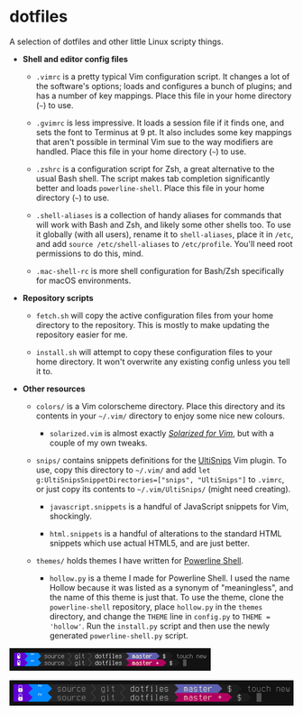 # dotfiles

A selection of dotfiles and other little Linux scripty things.

* **Shell and editor config files**

    * `.vimrc` is a pretty typical Vim configuration script. It changes a lot of the software's options; loads and configures a bunch of plugins; and has a number of key mappings. Place this file in your home directory (`~`) to use.

    * `.gvimrc` is less impressive. It loads a session file if it finds one, and sets the font to Terminus at 9 pt. It also includes some key mappings that aren't possible in terminal Vim sue to the way modifiers are handled. Place this file in your home directory (`~`) to use.

    * `.zshrc` is a configuration script for Zsh, a great alternative to the usual Bash shell. The script makes tab completion significantly better and loads `powerline-shell`. Place this file in your home directory (`~`) to use.

    * `.shell-aliases` is a collection of handy aliases for commands that will work with Bash and Zsh, and likely some other shells too. To use it globally (with all users), rename it to `shell-aliases`, place it in `/etc`, and add `source /etc/shell-aliases` to `/etc/profile`. You'll need root permissions to do this, mind.

    * `.mac-shell-rc` is more shell configuration for Bash/Zsh specifically for macOS environments.

* **Repository scripts**

    * `fetch.sh` will copy the active configuration files from your home directory to the repository. This is mostly to make updating the repository easier for me.

    * `install.sh` will attempt to copy these configuration files to your home directory. It won't overwrite any existing config unless you tell it to.

* **Other resources**

    * `colors/` is a Vim colorscheme directory. Place this directory and its contents in your `~/.vim/` directory to enjoy some nice new colours.

        * `solarized.vim` is almost exactly [*Solarized for Vim*](https://github.com/altercation/vim-colors-solarized), but with a couple of my own tweaks.

    * `snips/` contains snippets definitions for the [UltiSnips](https://github.com/SirVer/UltiSnips) Vim plugin. To use, copy this directory to `~/.vim/` and add `let g:UltiSnipsSnippetDirectories=["snips", "UltiSnips"]` to `.vimrc`, or just copy its contents to `~/.vim/UltiSnips/` (might need creating).

        * `javascript.snippets` is a handful of JavaScript snippets for Vim, shockingly.

        * `html.snippets` is a handful of alterations to the standard HTML snippets which use actual HTML5, and are just better.

    * `themes/` holds themes I have written for [Powerline Shell](https://github.com/blieque/powerline-shell).

        * `hollow.py` is a theme I made for Powerline Shell. I used the name Hollow because it was listed as a synonym of "meaningless", and the name of this theme is just that. To use the theme, clone the `powerline-shell` repository, place `hollow.py` in the `themes` directory, and change the `THEME` line in `config.py` to `THEME = 'hollow'`. Run the `install.py` script and then use the newly generated `powerline-shell.py` script.

![Hollow colour scheme screen shot](https://raw.githubusercontent.com/blieque/dotfiles/master/images/hollow-screenshot-8.png)

![Hollow colour scheme screen shot with larger text](https://raw.githubusercontent.com/blieque/dotfiles/master/images/hollow-screenshot-14.png)
